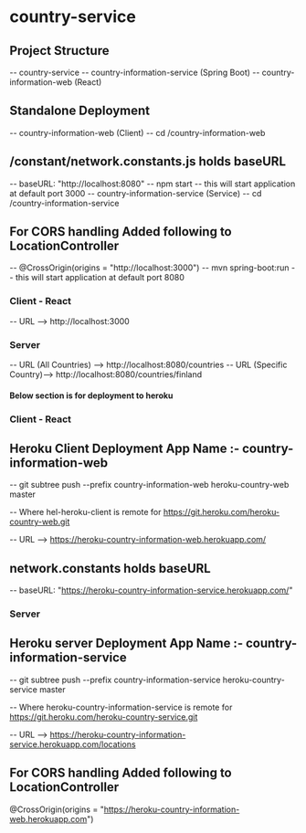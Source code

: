# country-service

## Project Structure

-- country-service
-- country-information-service (Spring Boot)
-- country-information-web (React)

## Standalone Deployment

-- country-information-web (Client)
-- cd /country-information-web

## /constant/network.constants.js holds baseURL

-- baseURL: "http://localhost:8080"
-- npm start
-- this will start application at default port 3000
-- country-information-service (Service)
-- cd /country-information-service

## For CORS handling Added following to LocationController

-- @CrossOrigin(origins = "http://localhost:3000")
-- mvn spring-boot:run
-- this will start application at default port 8080

### Client - React

-- URL --> http://localhost:3000

### Server

-- URL (All Countries) --> http://localhost:8080/countries
-- URL (Specific Country)--> http://localhost:8080/countries/finland

#### Below section is for deployment to heroku

### Client - React

## Heroku Client Deployment App Name :- country-information-web

-- git subtree push --prefix country-information-web heroku-country-web master

-- Where hel-heroku-client is remote for
https://git.heroku.com/heroku-country-web.git

-- URL --> https://heroku-country-information-web.herokuapp.com/

## network.constants holds baseURL

-- baseURL: "https://heroku-country-information-service.herokuapp.com/"

### Server

## Heroku server Deployment App Name :- country-information-service

-- git subtree push --prefix country-information-service heroku-country-service master

-- Where heroku-country-information-service is remote for
https://git.heroku.com/heroku-country-service.git

-- URL --> https://heroku-country-information-service.herokuapp.com/locations

## For CORS handling Added following to LocationController

@CrossOrigin(origins = "https://heroku-country-information-web.herokuapp.com")
